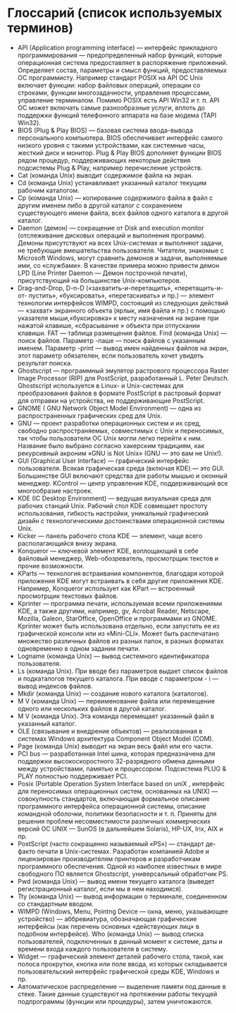 # Глоссарий (список используемых терминов)

* API (Application programming interface) — интерфейс прикладного программирования
— предопределенный набор функций, которые операционная
система предоставляет в распоряжение приложений. Определяет
состав, параметры и смысл функций, предоставляемых ОС программисту.
Например стандарт POSIX на API ОС Unix включает функции: набор
файловых операций, операции со строками, функции многозадачности,
управления процессами, управление терминалом. Помимо POSIX есть
API Win32 и т. п. API ОС может включать самые разнообразные услуги,
вплоть до поддержки функций телефонного аппарата на базе модема
(TAPI Win32).
* BIOS (Plug & Play BIOS) — базовая система ввода-вывода персонального
компьютера. BIOS обеспечивает интерфейс самого низкого
уровня с такими устройствами, как системные часы, жесткий диск и
монитор. Plug & Play BIOS дополняет функции BIOS рядом процедур,
поддерживающих некоторые действия подсистемы Plug & Play, например
перечисление устройств.
* Cat (команда Unix) выводит содержимое файла на экран.
* Cd (команда Unix) устанавливает указанный каталог текущим рабочим
каталогом.
* Ср (команда Unix) — копирование содержимого файла в файл с
другим именем либо в другой каталог с сохранением существующего
имени файла, всех файлов одного каталога в другой каталог.
* Daemon (демон) — сокращение от Disk and execution monitor (отслеживание
дисковых операций и выполнения программ). Демоны присутствуют
на всех Unix-системах и выполняют задачи, не требующие вмешательства
пользователя. Читатели, знакомые с Microsoft Windows, могут
сравнить демонов и задачи, выполняемые ими, со «службами».
В качестве примера можно привести демон LPD (Line Printer Daemon —
Демон построчной печати), присутствующий на большинстве Unix-компьютеров.
* Drag-and-Drop, D-n-D («захватить-и-перетащить», «перетащить-и-от-
пустить», «буксировать», «перетаскивать» и пр.) — элемент технологии
интерфейсов WIMPD, состоящий из следующих действий — «захват» экранного
объекта (ярлык, имя файла и пр.) с помощью указателя мыши,«буксировка» к месту назначения на экране при нажатой клавише, «сбрасывание
» объекта при отпускании клавиши.
FAT — таблица размещения файлов.
Find (команда Unix) — поиск файлов. Параметр -паше — поиск
файлов с указанным именем. Параметр -print — вывод имен найденных
файлов на экран, этот параметр обязателен, если пользователь хочет
увидеть результат поиска.
* Ghostscript — программный эмулятор растрового процессора Raster
Image Processor (RIP) для PostScript, разработанный L. Peter Deutsch.
Ghostscript используется в Linux- и Unix-системах для преобразования
файлов в формате PostScript в растровый формат для отправки на устройства,
не поддерживающие PostScript.
* GNOME ( GNU Network Object Model Environment) — одна из распространенных
графических сред для Unix.
* GNU — проект разработки операционных систем и их сред, свободно
распространяемых, совместимых с Unix и переносимых, так чтобы
пользователи ОС Unix могли легко перейти к ним. Название было выбрано
согласно хакерским традициям, как рекурсивный акроним «GNU
is Not Unix» (GNU — это вам не Unix!).
* GUI (Graphical User Interface) — графический интерфейс пользователя.
Всякая графическая среда (включая KDE) — это GUI. Большинстве
GUI включают средства для работы мышью и оконный менеджер.
KControl — центр управления KDE, поддерживающий все многообразие
настроек.
* KDE (IC Desktop Environment) — ведущая визуальная среда для рабочих
станций Unix. Рабочий стол KDE совмещает простоту использования,
гибкость настройки, уникальный графический дизайн с технологическими
достоинствами операционной системы Unix.
* Kicker — панель рабочего стола KDE — элемент, чаще всего располагающийся
внизу экрана.
* Konqueror — ключевой элемент KDE, воплощающий в себе файловый
менеджер, Web-обозреватель, просмотрщик текстов и прочие возможности.
* KParts — технология встраивания компонентов, благодаря которой
приложения KDE могут встраивать в себя другие приложения KDE.
Например, Konqueror использует как KPart — встроенный просмотрщик
текстовых файлов.
* Kprinter — программа печати, используемая всеми приложениями
KDE, а также другими, например, gv, Acrobat Reader, Netscape, Mozilla,
Galeon, StarOffice, OpenOffice и программами из GNOME. Kprinter может
быть использована отдельно, если запустить ее из графической консоли или
из «Mini-CLI». Может быть распечатано множество различных файлов из
разных папок, в разных форматах одновременно в одном задании печати.
* Logname (команда Unix) — вывод системного идентификатора пользователя.
* Ls (команда Unix). При вводе без параметров выдает список файлов
и подкаталогов текущего каталога. При вводе с параметром - i — вывод
индексов файлов.
* Mkdir (команда Unix) — создание нового каталога (каталогов).
* M V (команда Unix) — переименование файла или перемещение одного
или нескольких файлов в другой каталог.
* M V (команда Unix). Эта команда перемещает указанный файл в указанный
каталог.
* OLE (связывание и внедрение объектов) — реализованная в системах
Windows архитектура Component Object Model (COM).
* Page (команда Unix) выводит на экран весь файл или его части.
* PCI bus — разработанная Intel шина, которая предназначена для
поддержки высокоскоростного 32-разрядного обмена данными между
устройствами, памятью и процессором. Подсистема PLUG & PLAY полностью
поддерживает PCI.
* Posix (Portable Operation System Interface based on uniX , интерфейс
для переносимых операционных систем, основанных на UNIX) — совокупность
стандартов, включающая формальное описание программного
интерфейса операционной системы, описание командной оболочки, политики
безопасности и т. п. Приняты для решения проблем несовместимости
различных коммерческих версий ОС UNIX — SunOS (в дальнейшем
Solaris), HP-UX, Irix, AIX и пр.
* PostScript (часто сокращенно называемый «PS») — стандарт де-факто
печати в Unix-системах. Разработан компанией Adobe и лицензирован
производителям принтеров и разработчикам программного обеспечения.
Одной из наиболее известных в мире свободного ПО является
Ghostscript, универсальный обработчик PS.
* Pwd (команда Unix) — вывод имени текущего каталога (выведет регистрационный
каталог, если мы в нем находимся).
* Tty (команда Unix) — вывод информации о терминале, соединенном
со стандартным вводом.
* WIMPD (Windows, Menu, Pointng Device — окна, меню, указывающее
устройство) — аббревиатура, обозначающая графические интерфейсы
(как перечень основных «действующих лиц» в подобном интерфейсе).
Who (команда Unix) — вывод списка пользователей, подключенных
в данный момент к системе, даты и времени входа каждого пользователя
в систему.
* Widget — графический элемент деталей рабочего стола, такой, как
полоса прокрутки, кнопка или поле ввода, из которых складывается
пользовательский интерфейс графической среды KDE, Windows и пр.
* Автоматическое распределение — выделение памяти под данные в
стеке. Такие данные существуют на протяжении работы текущей подпрограммы
(функции или процедуры), затем уничтожаются.